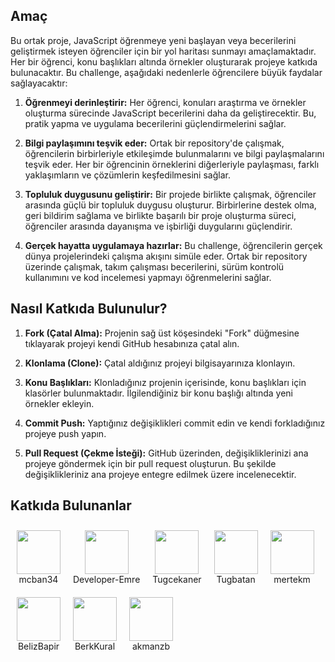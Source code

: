 ## Amaç

Bu ortak proje, JavaScript öğrenmeye yeni başlayan veya becerilerini geliştirmek isteyen öğrenciler için bir yol haritası sunmayı amaçlamaktadır. Her bir öğrenci, konu başlıkları altında örnekler oluşturarak projeye katkıda bulunacaktır. Bu challenge, aşağıdaki nedenlerle öğrencilere büyük faydalar sağlayacaktır:

1. **Öğrenmeyi derinleştirir:** Her öğrenci, konuları araştırma ve örnekler oluşturma sürecinde JavaScript becerilerini daha da geliştirecektir. Bu, pratik yapma ve uygulama becerilerini güçlendirmelerini sağlar.

2. **Bilgi paylaşımını teşvik eder:** Ortak bir repository'de çalışmak, öğrencilerin birbirleriyle etkileşimde bulunmalarını ve bilgi paylaşmalarını teşvik eder. Her bir öğrencinin örneklerini diğerleriyle paylaşması, farklı yaklaşımların ve çözümlerin keşfedilmesini sağlar.

3. **Topluluk duygusunu geliştirir:** Bir projede birlikte çalışmak, öğrenciler arasında güçlü bir topluluk duygusu oluşturur. Birbirlerine destek olma, geri bildirim sağlama ve birlikte başarılı bir proje oluşturma süreci, öğrenciler arasında dayanışma ve işbirliği duygularını güçlendirir.

4. **Gerçek hayatta uygulamaya hazırlar:** Bu challenge, öğrencilerin gerçek dünya projelerindeki çalışma akışını simüle eder. Ortak bir repository üzerinde çalışmak, takım çalışması becerilerini, sürüm kontrolü kullanımını ve kod incelemesi yapmayı öğrenmelerini sağlar.

## Nasıl Katkıda Bulunulur?

1. **Fork (Çatal Alma):** Projenin sağ üst köşesindeki "Fork" düğmesine tıklayarak projeyi kendi GitHub hesabınıza çatal alın.

2. **Klonlama (Clone):** Çatal aldığınız projeyi bilgisayarınıza klonlayın.

3. **Konu Başlıkları:** Klonladığınız projenin içerisinde, konu başlıkları için klasörler bulunmaktadır. İlgilendiğiniz bir konu başlığı altında yeni örnekler ekleyin.

4. **Commit Push:** Yaptığınız değişiklikleri commit edin ve kendi forkladığınız projeye push yapın.

5. **Pull Request (Çekme İsteği):** GitHub üzerinden, değişikliklerinizi ana projeye göndermek için bir pull request oluşturun. Bu şekilde değişiklikleriniz ana projeye entegre edilmek üzere incelenecektir. 

## Katkıda Bulunanlar

<div style="display: flex; flex-wrap: wrap;">
  <div style="display: flex; flex-direction: column; align-items: center; margin: 10px;">
    <img src="https://avatars.githubusercontent.com/u/74604824?v=4" width="70" height="70">
    <span style="text-align: center;">mcban34</span>
  </div>
  <div style="display: flex; flex-direction: column; align-items: center; margin: 10px;">
    <img src="https://avatars.githubusercontent.com/u/117117219?v=4" width="70" height="70">
    <span style="text-align: center;">Developer-Emre</span>
  </div>
  <div style="display: flex; flex-direction: column; align-items: center; margin: 10px;">
    <img src="https://avatars.githubusercontent.com/u/118681134?v=4" width="70" height="70">
    <span style="text-align: center;">Tugcekaner</span>
  </div>
  <div style="display: flex; flex-direction: column; align-items: center; margin: 10px;">
    <img src="https://avatars.githubusercontent.com/u/136821107?v=4" width="70" height="70">
    <span style="text-align: center;">Tugbatan</span>
  </div>
  <div style="display: flex; flex-direction: column; align-items: center; margin: 10px;">
    <img src="https://avatars.githubusercontent.com/u/129194516?v=4" width="70" height="70">
    <span style="text-align: center;">mertekm</span>
  </div>
  <div style="display: flex; flex-direction: column; align-items: center; margin: 10px;">
    <img src="https://avatars.githubusercontent.com/u/96781324?v=4" width="70" height="70">
    <span style="text-align: center;">BelizBapir</span>
  </div>
  <div style="display: flex; flex-direction: column; align-items: center; margin: 10px;">
    <img src="https://avatars.githubusercontent.com/u/120274425?v=4" width="70" height="70">
    <span style="text-align: center;">BerkKural</span>
  </div>
  <div style="display: flex; flex-direction: column; align-items: center; margin: 10px;">
    <img src="https://avatars.githubusercontent.com/u/122961919?v=4" width="70" height="70">
    <span style="text-align: center;">akmanzb</span>
  </div>
</div>
